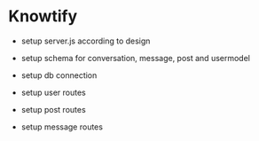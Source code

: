 # Knowtify
- setup server.js according to design
- setup schema for conversation, message, post and usermodel

- setup db connection
- setup user routes
- setup post routes
- setup message routes
